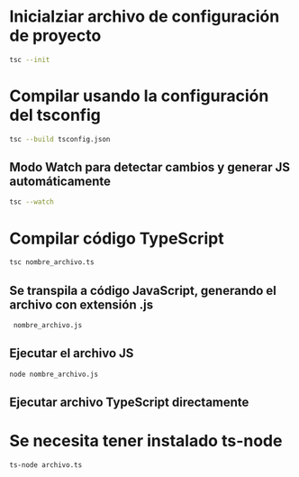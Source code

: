 
# Inicialziar archivo de configuración de proyecto
```bash
tsc --init 
```


# Compilar usando la configuración del tsconfig
```bash
tsc --build tsconfig.json 
```

## Modo Watch para detectar cambios y generar JS automáticamente
```bash
tsc --watch
```

# Compilar código TypeScript
```bash
tsc nombre_archivo.ts
```
## Se transpila a código JavaScript, generando el archivo con extensión .js
```bash
 nombre_archivo.js 
```
## Ejecutar el archivo JS
```bash
node nombre_archivo.js
```

## Ejecutar archivo TypeScript directamente
# Se necesita tener instalado ts-node
```bash
ts-node archivo.ts
```